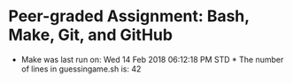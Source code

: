 # Peer-graded Assignment: Bash, Make, Git, and GitHub
* Make was last run on: Wed 14 Feb 2018 06:12:18 PM STD *
The number of lines in guessingame.sh is: 42
